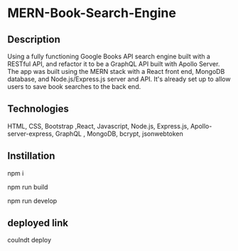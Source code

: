 # MERN-Book-Search-Engine

## Description

Using a fully functioning Google Books API search engine built with a RESTful API, and refactor it to be a GraphQL API built with Apollo Server. The app was built using the MERN stack with a React front end, MongoDB database, and Node.js/Express.js server and API. It's already set up to allow users to save book searches to the back end.

## Technologies

HTML, CSS, Bootstrap ,React, Javascript, Node.js, Express.js, Apollo-server-express, GraphQL , MongoDB, bcrypt, jsonwebtoken

## Instillation

npm i

npm run build

npm run develop

## deployed link
 coulndt deploy


